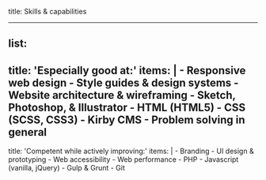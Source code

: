 title: Skills & capabilities

----

list:
-
  title: 'Especially good at:'
  items: |
    - Responsive web design
    - Style guides & design systems
    - Website architecture & wireframing
    - Sketch, Photoshop, & Illustrator
    - HTML (HTML5)
    - CSS (SCSS, CSS3)
    - Kirby CMS
    - Problem solving in general
-
  title: 'Competent while actively improving:'
  items: |
    - Branding
    - UI design & prototyping
    - Web accessibility
    - Web performance
    - PHP
    - Javascript (vanilla, jQuery)
    - Gulp & Grunt
    - Git

